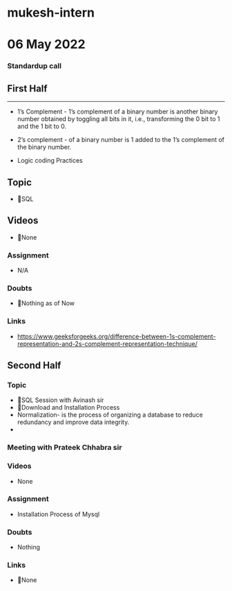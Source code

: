 # mukesh-intern

# 06 May 2022
### Standardup call

## First Half
****
-  1’s Complement - 1’s complement of a binary number is another binary number obtained by toggling all bits in it, i.e., transforming the 0 bit to 1 and the 1 bit to 0.
- 2’s complement - of a binary number is 1 added to the 1’s complement of the binary number.

- Logic coding Practices

## Topic
- 🔄SQL

## Videos

- 🚫None

### Assignment

- N/A

### Doubts

-  🚫Nothing as of Now

### Links

- https://www.geeksforgeeks.org/difference-between-1s-complement-representation-and-2s-complement-representation-technique/

## Second Half
### Topic
-  🔄SQL Session with Avinash sir
-  🔄Download and Installation Process 
 - Normalization- is the process of organizing a database to reduce redundancy and improve data integrity. 
- 
### Meeting with Prateek Chhabra sir
### Videos

- None

### Assignment 

- Installation Process of  Mysql 

### Doubts

- Nothing

### Links

- 🚫None
